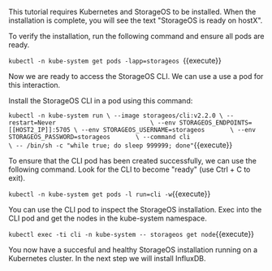 This tutorial requires Kubernetes and StorageOS to be installed. When the installation is complete, you will see the text "StorageOS is ready on hostX".

To verify the installation, run the following command and ensure all pods are ready.

`kubectl -n kube-system get pods -lapp=storageos `{{execute}}

Now we are ready to access the StorageOS CLI. We can use a use a pod for this interaction.

Install the StorageOS CLI in a pod using this command:

`kubectl -n kube-system run \
--image storageos/cli:v2.2.0 \
--restart=Never                          \
--env STORAGEOS_ENDPOINTS=[[HOST2_IP]]:5705 \
--env STORAGEOS_USERNAME=storageos       \
--env STORAGEOS_PASSWORD=storageos       \
--command cli                            \
-- /bin/sh -c "while true; do sleep 999999; done"`{{execute}}

To ensure that the CLI pod has been created successfully,
we can use the following command. Look for the CLI to become "ready"
(use Ctrl + C to exit).

`kubectl -n kube-system get pods -l run=cli -w`{{execute}}

You can use the CLI pod to inspect the StorageOS installation. Exec into the CLI pod and get the nodes in the kube-system namespace.

`kubectl exec -ti cli -n kube-system -- storageos get node`{{execute}}

You now have a succesful and healthy StorageOS installation running on
a Kubernetes cluster. In the next step we will install InfluxDB.